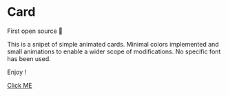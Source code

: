 # Card
First open source 🐣

This is a snipet of simple animated cards. Minimal colors implemented and small animations to enable a wider scope of modifications. No specific font has been used.

Enjoy !

<a href="https://anim-card.netlify.app/">Click ME</a>
